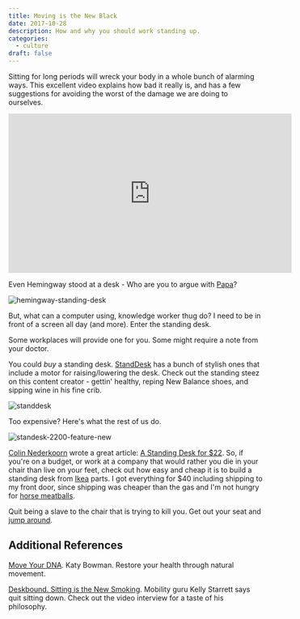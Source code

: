 ```yaml
---
title: Moving is the New Black
date: 2017-10-28
description: How and why you should work standing up.
categories:
  - culture
draft: false
---
```


Sitting for long periods will wreck your body in a whole bunch of alarming ways. This excellent video explains how bad
it really is, and has a few suggestions for avoiding the worst of the damage we are doing to ourselves.

<iframe width="560" height="315" src="https://www.youtube.com/embed/wUEl8KrMz14" frameborder="0" allowfullscreen></iframe>


Even Hemingway stood at a desk - Who are you to argue with
[Papa](http://www.thehemingwayproject.com/how-did-hemingway-become-papa/)?


![hemingway-standing-desk]( /image/hemingway-standing-desk.jpg)


But, what can a computer using, knowledge worker thug do? I need to be in front of a screen all day (and more). Enter the standing desk.


Some workplaces will provide one for you. Some might require a note from your doctor.


You could _buy_ a standing desk.  [StandDesk](https://www.standdesk.co/) has a bunch of stylish ones that include a
motor for raising/lowering the desk. Check out the standing steez on this content creator - gettin' healthy, reping New
Balance shoes, and sipping wine in his fine crib.


![standdesk](/image/standdesk.jpg)


Too expensive? Here's what the rest of us do.


![standesk-2200-feature-new](/image/standesk-2200-feature-new.jpg)


[Colin Nederkoorn](http://iamnotaprogrammer.com/) wrote a great article: [A Standing Desk for
$22](http://iamnotaprogrammer.com/Ikea-Standing-desk-for-22-dollars.html). So, if you're on a budget, or work at a
company that would rather you die in your chair than live on your feet, check out how easy and cheap it is to build a
standing desk from [Ikea](http://www.ikea.com/) parts. I got everything for $40 including shipping to my front door,
since shipping was cheaper than the gas and I'm not hungry for [horse
meatballs](http://www.nytimes.com/2013/02/26/world/europe/ikea-recalls-its-meatballs-horse-meat-is-detected.html).


Quit being a slave to the chair that is trying to kill you. Get out your seat and [jump around](https://youtu.be/XhzpxjuwZy0).

## Additional References

[Move Your DNA](http://www.amazon.com/Move-Your-DNA-Restore-Movement/dp/1905367570). Katy Bowman. Restore your health
through natural movement.

[Deskbound. Sitting is the New Smoking](http://deskboundbook.com/). Mobility guru Kelly Starrett says quit sitting
down. Check out the video interview for a taste of his philosophy.
